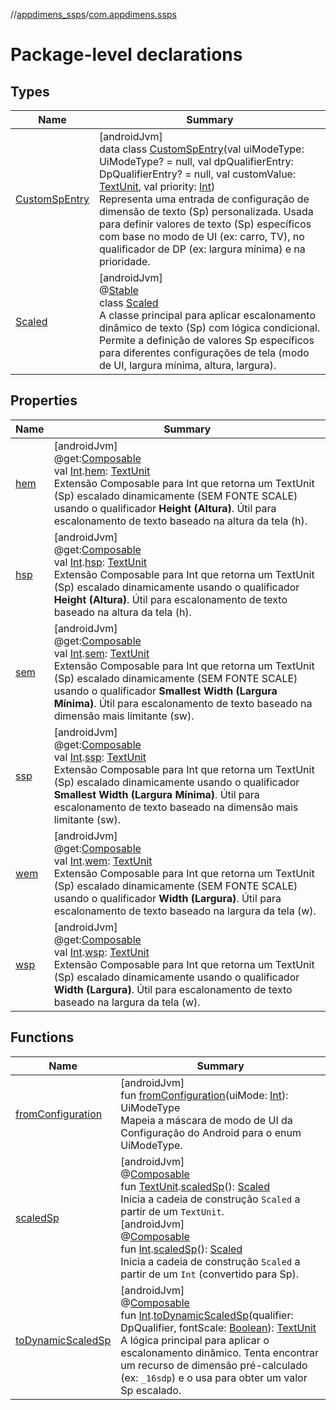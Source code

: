 //[appdimens_ssps](../../index.md)/[com.appdimens.ssps](index.md)

# Package-level declarations

## Types

| Name | Summary |
|---|---|
| [CustomSpEntry](-custom-sp-entry/index.md) | [androidJvm]<br>data class [CustomSpEntry](-custom-sp-entry/index.md)(val uiModeType: UiModeType? = null, val dpQualifierEntry: DpQualifierEntry? = null, val customValue: [TextUnit](https://developer.android.com/reference/kotlin/androidx/compose/ui/unit/TextUnit.html), val priority: [Int](https://kotlinlang.org/api/core/kotlin-stdlib/kotlin/-int/index.html))<br>Representa uma entrada de configuração de dimensão de texto (Sp) personalizada. Usada para definir valores de texto (Sp) específicos com base no modo de UI (ex: carro, TV), no qualificador de DP (ex: largura mínima) e na prioridade. |
| [Scaled](-scaled/index.md) | [androidJvm]<br>@[Stable](https://developer.android.com/reference/kotlin/androidx/compose/runtime/Stable.html)<br>class [Scaled](-scaled/index.md)<br>A classe principal para aplicar escalonamento dinâmico de texto (Sp) com lógica condicional. Permite a definição de valores Sp específicos para diferentes configurações de tela (modo de UI, largura mínima, altura, largura). |

## Properties

| Name | Summary |
|---|---|
| [hem](hem.md) | [androidJvm]<br>@get:[Composable](https://developer.android.com/reference/kotlin/androidx/compose/runtime/Composable.html)<br>val [Int](https://kotlinlang.org/api/core/kotlin-stdlib/kotlin/-int/index.html).[hem](hem.md): [TextUnit](https://developer.android.com/reference/kotlin/androidx/compose/ui/unit/TextUnit.html)<br>Extensão Composable para Int que retorna um TextUnit (Sp) escalado dinamicamente (SEM FONTE SCALE) usando o qualificador **Height (Altura)**. Útil para escalonamento de texto baseado na altura da tela (h). |
| [hsp](hsp.md) | [androidJvm]<br>@get:[Composable](https://developer.android.com/reference/kotlin/androidx/compose/runtime/Composable.html)<br>val [Int](https://kotlinlang.org/api/core/kotlin-stdlib/kotlin/-int/index.html).[hsp](hsp.md): [TextUnit](https://developer.android.com/reference/kotlin/androidx/compose/ui/unit/TextUnit.html)<br>Extensão Composable para Int que retorna um TextUnit (Sp) escalado dinamicamente usando o qualificador **Height (Altura)**. Útil para escalonamento de texto baseado na altura da tela (h). |
| [sem](sem.md) | [androidJvm]<br>@get:[Composable](https://developer.android.com/reference/kotlin/androidx/compose/runtime/Composable.html)<br>val [Int](https://kotlinlang.org/api/core/kotlin-stdlib/kotlin/-int/index.html).[sem](sem.md): [TextUnit](https://developer.android.com/reference/kotlin/androidx/compose/ui/unit/TextUnit.html)<br>Extensão Composable para Int que retorna um TextUnit (Sp) escalado dinamicamente (SEM FONTE SCALE) usando o qualificador **Smallest Width (Largura Mínima)**. Útil para escalonamento de texto baseado na dimensão mais limitante (sw). |
| [ssp](ssp.md) | [androidJvm]<br>@get:[Composable](https://developer.android.com/reference/kotlin/androidx/compose/runtime/Composable.html)<br>val [Int](https://kotlinlang.org/api/core/kotlin-stdlib/kotlin/-int/index.html).[ssp](ssp.md): [TextUnit](https://developer.android.com/reference/kotlin/androidx/compose/ui/unit/TextUnit.html)<br>Extensão Composable para Int que retorna um TextUnit (Sp) escalado dinamicamente usando o qualificador **Smallest Width (Largura Mínima)**. Útil para escalonamento de texto baseado na dimensão mais limitante (sw). |
| [wem](wem.md) | [androidJvm]<br>@get:[Composable](https://developer.android.com/reference/kotlin/androidx/compose/runtime/Composable.html)<br>val [Int](https://kotlinlang.org/api/core/kotlin-stdlib/kotlin/-int/index.html).[wem](wem.md): [TextUnit](https://developer.android.com/reference/kotlin/androidx/compose/ui/unit/TextUnit.html)<br>Extensão Composable para Int que retorna um TextUnit (Sp) escalado dinamicamente (SEM FONTE SCALE) usando o qualificador **Width (Largura)**. Útil para escalonamento de texto baseado na largura da tela (w). |
| [wsp](wsp.md) | [androidJvm]<br>@get:[Composable](https://developer.android.com/reference/kotlin/androidx/compose/runtime/Composable.html)<br>val [Int](https://kotlinlang.org/api/core/kotlin-stdlib/kotlin/-int/index.html).[wsp](wsp.md): [TextUnit](https://developer.android.com/reference/kotlin/androidx/compose/ui/unit/TextUnit.html)<br>Extensão Composable para Int que retorna um TextUnit (Sp) escalado dinamicamente usando o qualificador **Width (Largura)**. Útil para escalonamento de texto baseado na largura da tela (w). |

## Functions

| Name | Summary |
|---|---|
| [fromConfiguration](from-configuration.md) | [androidJvm]<br>fun [fromConfiguration](from-configuration.md)(uiMode: [Int](https://kotlinlang.org/api/core/kotlin-stdlib/kotlin/-int/index.html)): UiModeType<br>Mapeia a máscara de modo de UI da Configuração do Android para o enum UiModeType. |
| [scaledSp](scaled-sp.md) | [androidJvm]<br>@[Composable](https://developer.android.com/reference/kotlin/androidx/compose/runtime/Composable.html)<br>fun [TextUnit](https://developer.android.com/reference/kotlin/androidx/compose/ui/unit/TextUnit.html).[scaledSp](scaled-sp.md)(): [Scaled](-scaled/index.md)<br>Inicia a cadeia de construção `Scaled` a partir de um `TextUnit`.<br>[androidJvm]<br>@[Composable](https://developer.android.com/reference/kotlin/androidx/compose/runtime/Composable.html)<br>fun [Int](https://kotlinlang.org/api/core/kotlin-stdlib/kotlin/-int/index.html).[scaledSp](scaled-sp.md)(): [Scaled](-scaled/index.md)<br>Inicia a cadeia de construção `Scaled` a partir de um `Int` (convertido para Sp). |
| [toDynamicScaledSp](to-dynamic-scaled-sp.md) | [androidJvm]<br>@[Composable](https://developer.android.com/reference/kotlin/androidx/compose/runtime/Composable.html)<br>fun [Int](https://kotlinlang.org/api/core/kotlin-stdlib/kotlin/-int/index.html).[toDynamicScaledSp](to-dynamic-scaled-sp.md)(qualifier: DpQualifier, fontScale: [Boolean](https://kotlinlang.org/api/core/kotlin-stdlib/kotlin/-boolean/index.html)): [TextUnit](https://developer.android.com/reference/kotlin/androidx/compose/ui/unit/TextUnit.html)<br>A lógica principal para aplicar o escalonamento dinâmico. Tenta encontrar um recurso de dimensão pré-calculado (ex: `_16sdp`) e o usa para obter um valor Sp escalado. |